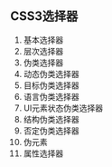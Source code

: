 ## CSS3选择器
1. 基本选择器
2. 层次选择器
3. 伪类选择器
  1. 动态伪类选择器
  2. 目标伪类选择器
  3. 语言伪类选择器
  4. UI元素状态伪类选择器
  5. 结构伪类选择器
  6. 否定伪类选择器
4. 伪元素
5. 属性选择器
